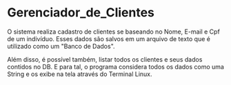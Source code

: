 # Gerenciador_de_Clientes
O sistema realiza cadastro de clientes se baseando no Nome, E-mail e Cpf de um indivíduo. Esses dados são salvos em um
arquivo de texto que é utilizado como um "Banco de Dados". 

Além disso, é possível também, listar todos os clientes e seus dados contidos no DB. E para tal, o programa considera todos
os dados como uma String e os exibe na tela através do Terminal Linux.

